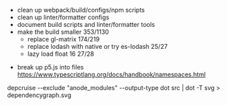 - clean up webpack/build/configs/npm scripts
- clean up linter/formatter configs
- document build scripts and linter/formatter tools
- make the build smaller 353/1130
  - replace gl-matrix 174/219
  - replace lodash with native or try es-lodash 25/27
  - lazy load float 16 27/28

* break up p5.js into files https://www.typescriptlang.org/docs/handbook/namespaces.html

depcruise --exclude "anode_modules" --output-type dot src | dot -T svg > dependencygraph.svg
